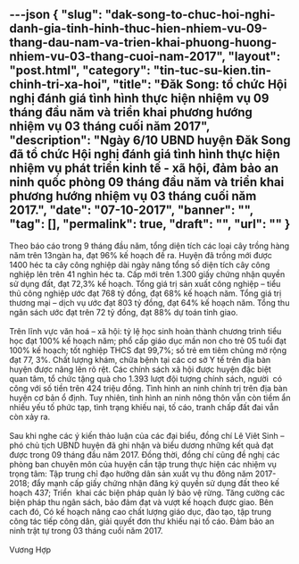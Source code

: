 ---json
{
    "slug": "dak-song-to-chuc-hoi-nghi-danh-gia-tinh-hinh-thuc-hien-nhiem-vu-09-thang-dau-nam-va-trien-khai-phuong-huong-nhiem-vu-03-thang-cuoi-nam-2017",
    "layout": "post.html",
    "category": "tin-tuc-su-kien.tin-chinh-tri-xa-hoi",
    "title": "Đăk Song: tổ chức Hội nghị đánh giá tình hình thực hiện nhiệm vụ 09 tháng đầu năm và triển khai phương hướng nhiệm vụ 03 tháng cuối năm 2017",
    "description": "Ngày 6/10 UBND huyện Đăk Song đã tổ chức Hội nghị đánh giá tình hình thực hiện nhiệm vụ phát triển kinh tế - xã hội, đảm bảo an ninh quốc phòng 09 tháng đầu năm và triển khai phương hướng nhiệm vụ 03 tháng cuối năm 2017.",
    "date": "07-10-2017",
    "banner": "",
    "tag": [],
    "permalink": true,
    "draft": "",
    "url": ""
}
---
<div>Theo báo cáo trong 9 tháng đầu năm, tổng diện tích các loại cây trồng hàng năm trên 13ngàn ha, đạt 96% kế hoạch đề ra. Huyện đã trồng mới được 1400 héc ta cây công nghiệp dài ngày nâng tổng số diện tích cây công nghiệp lên trên 41 nghìn héc ta. Cấp mới trên 1.300 giấy chứng nhận quyền sử dụng đất, đạt 72,3% kế hoạch. Tổng giá trị sản xuất công nghiệp – tiểu thủ công nghiệp ước đạt 768 tỷ đồng, đạt 68% kế hoạch năm. Tổng giá trị thương mại – dịch vụ ước đạt 803 tỷ đồng, đạt 64% kế hoạch năm. Tổng thu ngân sách ước đạt trên 72 tỷ đồng, đạt 88% dự toán tỉnh giao.&nbsp;</div><div><br></div><div>Trên lĩnh vực văn hoá – xã hội: tỷ lệ học sinh hoàn thành chương trình tiểu học đạt 100% kế hoạch năm; phổ cấp giáo dục mần non cho trẻ 05 tuổi đạt 100% kế hoạch; tốt nghiệp THCS đạt 99,7%; số trẻ em tiêm chủng mở rộng đạt 77, 3%. Chất lượng khám, chữa bệnh tại các cơ sở Y tế trên địa bàn huyện được nâng lên rõ rệt. Các chính sách xã hội được huyện đặc biệt quan tâm, tổ chức tặng quà cho 1.393 lượt đội tượng chính sách, người &nbsp;có công với số tiền trên 424 triệu đồng. Tình hình an ninh chính trị trên địa bàn huyện cơ bản ổ định. Tuy nhiên, tình hình an ninh nông thôn vẫn còn tiềm ẩn nhiều yếu tố phức tạp, tình trạng khiếu nại, tố cáo, tranh chấp đất đai vẫn còn xảy ra.</div><div><br></div><div>Sau khi nghe các ý kiến thảo luận của các đại biểu, đồng chí Lê Viêt Sinh – phó chủ tịch UBND huyện đã ghi nhận và biểu dương những kết quả đạt được trong 09 tháng đầu năm 2017. Đồng thời, đồng chí cũng đề nghị các phòng ban chuyên môn của huyện cần tập trung thực hiện các nhiệm vụ trọng tâm: Tập trung chỉ đạo hưỡng dân sản xuất vụ thu đông năm 2017- 2018; đẩy mạnh cấp giấy chứng nhận đăng ký quyền sử dụng đất theo kế hoạch 437; Triển &nbsp;khai các biện pháp quản lý bảo vệ rừng. Tăng cường các biện pháp thu ngân sách, bảo đảm đạt và vượt kế hoạch được giao. Bên cach đó, Có kế hoạch nâng cao chất lượng giáo dục, đào tạo, tập trung công tác tiếp công dân, giải quyết đơn thư khiếu nại tố cáo. Đảm bảo an ninh trật tự trong 03 tháng cuối năm 2017.</div><div><br></div><div>Vương Hợp</div><div><br></div>